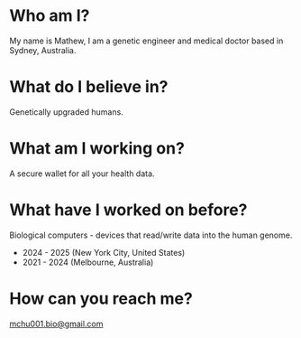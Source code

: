 # Who am I?
My name is Mathew, I am a genetic engineer and medical doctor based in Sydney, Australia.

# What do I believe in?
Genetically upgraded humans.

# What am I working on?
A secure wallet for all your health data.

# What have I worked on before?
Biological computers - devices that read/write data into the human genome.

- 2024 - 2025 (New York City, United States)
- 2021 - 2024 (Melbourne, Australia)

# How can you reach me?
mchu001.bio@gmail.com
